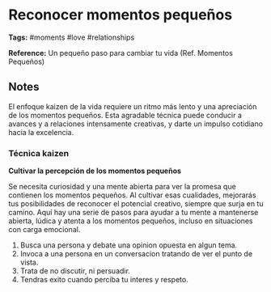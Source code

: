 # Reconocer momentos pequeños

**Tags:** #moments #love #relationships

**Reference:** Un pequeño paso para cambiar tu vida (Ref. Momentos Pequeños)

## Notes

El enfoque kaizen de la vida requiere un ritmo más lento y una apreciación de los momentos pequeños. Esta agradable técnica puede conducir a avances y a relaciones intensamente creativas, y darte un impulso cotidiano hacia la excelencia.

### Técnica kaizen

**Cultivar la percepción de los momentos pequeños**

Se necesita curiosidad y una mente abierta para ver la promesa que contienen los momentos pequeños. Al cultivar esas cualidades, mejorarás tus posibilidades de reconocer el potencial creativo, siempre que surja en tu camino. Aquí hay una serie de pasos para ayudar a tu mente a mantenerse abierta, lúdica y atenta a los momentos pequeños, incluso en situaciones con carga emocional.

1. Busca una persona y debate una opinion opuesta en algun tema. 
2. Invoca a una persona en un conversacion tratando de ver el punto de vista. 
3. Trata de no discutir, ni persuadir.
4. Tendras exito cuando perciba tu interes y respeto.
